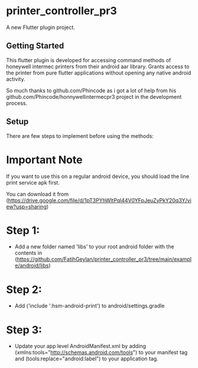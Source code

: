 # printer_controller_pr3

A new Flutter plugin project.

## Getting Started

This flutter plugin is developed for accessing command methods of honeywell intermec printers from their android aar library. Grants access to the printer from pure flutter applications without opening any native android activity.

So much thanks to github.com/Phincode as i got a lot of help from his github.com/Phincode/honnywellintermecpr3 project in the development process.

## Setup

There are few steps to implement before using the methods:

# Important Note

If you want to use this on a regular android device, you should load the line print service apk first.

You can download it from (https://drive.google.com/file/d/1pT3PYhWltPql44V0YFpJeuZyPkY20q3Y/view?usp=sharing)

# Step 1:

- Add a new folder named 'libs' to your root android folder with the contents in (https://github.com/FatihGeylan/printer_controller_pr3/tree/main/example/android/libs)


# Step 2:

- Add ('include ':hsm-android-print') to android/settings.gradle

# Step 3:

- Update your app level AndroidManifest.xml by adding (xmlns:tools="http://schemas.android.com/tools") to your manifest tag and (tools:replace="android:label") to your application tag.

